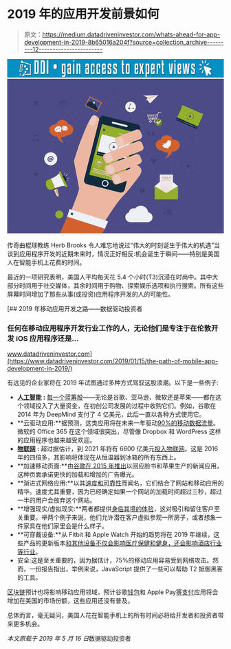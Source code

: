 # 2019 年的应用开发前景如何

> 原文：<https://medium.datadriveninvestor.com/whats-ahead-for-app-development-in-2019-8b65016a204f?source=collection_archive---------12----------------------->

[![](img/45055bb3246bc9245274180a93c6251e.png)](http://www.track.datadriveninvestor.com/1B9E)![](img/54ecda7f7bbd642b9a1018d450ced0e6.png)

传奇曲棍球教练 Herb Brooks 令人难忘地说过“伟大的时刻诞生于伟大的机遇”当谈到应用程序开发的近期未来时，情况正好相反:机会诞生于瞬间——特别是美国人在智能手机上花费的时间。

最近的一项研究表明，美国人平均每天花 5.4 个小时(T3)沉浸在时尚中。其中大部分时间用于社交媒体，其余时间用于购物、探索娱乐选项和执行搜索。所有这些屏幕时间增加了那些从事(或投资)应用程序开发的人的可能性。

[](https://www.datadriveninvestor.com/2019/01/15/the-path-of-mobile-app-development-in-2019/) [## 2019 年移动应用开发之路——数据驱动投资者

### 任何在移动应用程序开发行业工作的人，无论他们是专注于在伦敦开发 iOS 应用程序还是…

www.datadriveninvestor.com](https://www.datadriveninvestor.com/2019/01/15/the-path-of-mobile-app-development-in-2019/) 

有远见的企业家将在 2019 年试图通过多种方式驾驭这股浪潮。以下是一些例子:

*   [**人工智能**](https://www.datadriveninvestor.com/glossary/artificial-intelligence/) **:** [每一个蓝筹股](https://www.techworld.com/picture-gallery/data/tech-giants-investing-in-artificial-intelligence-3629737/)——无论是谷歌、亚马逊、微软还是苹果——都在这个领域投入了大量资金，在初创公司发展的过程中收购它们。例如，谷歌在 2014 年为 DeepMind 支付了 4 亿美元，此后一直以各种方式使用它。
*   **云驱动应用:**据预测，这类应用将在未来一年驱动[90%的移动数据流量](https://www.valuecoders.com/blog/technology-and-apps/11-mobile-app-development-trends-stay-2017/)。微软的 Office 365 在这个领域很突出，尽管像 Dropbox 和 WordPress 这样的应用程序也越来越受欢迎。
*   [**物联网**](https://www.datadriveninvestor.com/glossary/internet-of-things/) **:** 超过据估计，到 2021 年将有 6600 亿美元[投入物联网](https://www.datadriveninvestor.com/glossary/internet-of-things/)。这是 2016 年的四倍多，其影响将体现在从恒温器到冰箱的所有东西上。
*   **加速移动页面:**由[谷歌在 2015 年推出](https://www.smashingmagazine.com/2016/02/everything-about-google-accelerated-mobile-pages/)以回应脸书和苹果生产的新闻应用，这种页面承诺更快的加载和增加的广告曝光。
*   **渐进式网络应用:**以其[速度和可靠性](https://developers.google.com/web/progressive-web-apps/)而闻名，它们结合了网站和移动应用的精华。速度尤其重要，因为已经确定如果一个网站的加载时间超过三秒，超过一半的用户会放弃这个网站。
*   **增强现实/虚拟现实:**两者都提供[身临其境的体验](https://www.forbes.com/sites/forbesagencycouncil/2018/09/26/11-predictions-for-the-future-of-ar-and-vr-in-marketing-and-advertising/#7a10c5c210b1)，这对吸引和留住客户至关重要。举两个例子来说，他们允许潜在客户虚拟参观一所房子，或者想象一件家具在他们家里会是什么样子。
*   **可穿戴设备:**从 Fitbit 和 Apple Watch 开始的趋势将在 2019 年继续，这些产品的更新版本[和其他设备不仅会影响医疗保健和健身，还会影响酒店行业等行业](https://www.outsideonline.com/2350391/best-wearable-tech-2019)。
*   安全:这是至关重要的，因为据估计，75%的移动应用容易受到网络攻击。然而，一份报告指出，举例来说，JavaScript 提供了一些可以帮助 T2 抵御黑客的工具。

[区块链](https://www.datadriveninvestor.com/glossary/blockchain/)预计也将影响移动应用领域，预计谷歌[钱包](https://www.datadriveninvestor.com/glossary/wallet/)和 Apple Pay[等](https://realmoney.thestreet.com/articles/05/15/2018/real-money-deep-dive-u.s.-firms-playing-catch-china-mobile-payments)[支付](https://www.datadriveninvestor.com/glossary/payment/)应用将会增加在美国的市场份额，这些应用还没有普及。

总体而言，毫无疑问，美国人花在智能手机上的所有时间必将给开发者和投资者带来更多机会。

*本文原载于 2019 年 5 月 16 日*数据驱动投资者